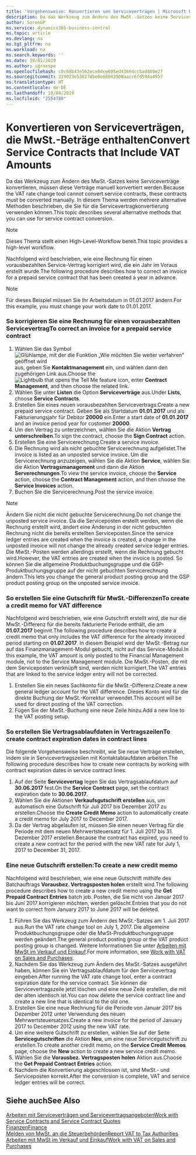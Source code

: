 ```yaml
---
title: 'Vorgehensweise: Konvertieren von Serviceverträgen | Microsoft Docs'
description: Da das Werkzeug zum Ändern des MwSt.-Satzes keine Serviceverträge konvertieren, müssen diese Verträge manuell konvertiert werden. In diesem Thema werden mehrere alternative Methoden beschrieben, die Sie für die Servicevertragkonvertierung verwenden können.
author: SorenGP
ms.service: dynamics365-business-central
ms.topic: article
ms.devlang: na
ms.tgt_pltfrm: na
ms.workload: na
ms.search.keywords: ''
ms.date: 10/01/2019
ms.author: sgroespe
ms.openlocfilehash: c0c68b43e562ece0dce695ed4366dcc5ad409e27
ms.sourcegitcommit: 319023e53627dbe8e68643908aacc6fd594a4957
ms.translationtype: HT
ms.contentlocale: de-DE
ms.lasthandoff: 10/04/2019
ms.locfileid: "2554788"
---
```

# <a name="convert-service-contracts-that-include-vat-amounts"></a><span data-ttu-id="e9ea1-104">Konvertieren von Serviceverträgen, die MwSt.-Beträge enthalten</span><span class="sxs-lookup"><span data-stu-id="e9ea1-104">Convert Service Contracts that Include VAT Amounts</span></span>
<span data-ttu-id="e9ea1-105">Da das Werkzeug zum Ändern des MwSt.-Satzes keine Serviceverträge konvertieren, müssen diese Verträge manuell konvertiert werden.</span><span class="sxs-lookup"><span data-stu-id="e9ea1-105">Because the VAT rate change tool cannot convert service contracts, these contracts must be converted manually.</span></span> <span data-ttu-id="e9ea1-106">In diesem Thema werden mehrere alternative Methoden beschrieben, die Sie für die Servicevertragkonvertierung verwenden können.</span><span class="sxs-lookup"><span data-stu-id="e9ea1-106">This topic describes several alternative methods that you can use for service contract conversion.</span></span>  

> [!NOTE]  
>  <span data-ttu-id="e9ea1-107">Dieses Thema stellt einen High-Level-Workflow bereit.</span><span class="sxs-lookup"><span data-stu-id="e9ea1-107">This topic provides a high-level workflow.</span></span>  

 <span data-ttu-id="e9ea1-108">Nachfolgend wird beschrieben, wie eine Rechnung für einen vorausbezahlten Service-Vertrag korrigiert wird, die ein Jahr im Voraus erstellt wurde.</span><span class="sxs-lookup"><span data-stu-id="e9ea1-108">The following procedure describes how to correct an invoice for a prepaid service contract that has been created a year in advance.</span></span>  

> [!NOTE]  
>  <span data-ttu-id="e9ea1-109">Für dieses Beispiel müssen Sie Ihr Arbeitsdatum in 01.01.2017 ändern.</span><span class="sxs-lookup"><span data-stu-id="e9ea1-109">For this example, you must change your work date to 01.01.2017.</span></span>  

### <a name="to-correct-an-invoice-for-a-prepaid-service-contract"></a><span data-ttu-id="e9ea1-110">So korrigieren Sie eine Rechnung für einen vorausbezahlten Servicevertrag</span><span class="sxs-lookup"><span data-stu-id="e9ea1-110">To correct an invoice for a prepaid service contract</span></span>  
1. <span data-ttu-id="e9ea1-111">Wählen Sie das Symbol ![Glühlampe, mit der die Funktion „Wie möchten Sie weiter verfahren“ geöffnet wird](media/ui-search/search_small.png "Wie möchten Sie weiter verfahren?") aus, geben Sie **Kontaktmanagement** ein, und wählen dann den zugehörigen Link aus.</span><span class="sxs-lookup"><span data-stu-id="e9ea1-111">Choose the ![Lightbulb that opens the Tell Me feature](media/ui-search/search_small.png "Tell me what you want to do") icon, enter **Contract Management**, and then choose the related link.</span></span>  
2. <span data-ttu-id="e9ea1-112">Wählen Sie unter **Listen** die Option **Serviceverträge** aus.</span><span class="sxs-lookup"><span data-stu-id="e9ea1-112">Under **Lists**, choose **Service Contracts**.</span></span>  
3. <span data-ttu-id="e9ea1-113">Erstellen Sie eines neuen vorausbezahlten Servicevertrags.</span><span class="sxs-lookup"><span data-stu-id="e9ea1-113">Create a new prepaid service contract.</span></span> <span data-ttu-id="e9ea1-114">Geben Sie als Startdatum **01.01.2017** und als Fakturierungsjahr für Debitor **20000** ein.</span><span class="sxs-lookup"><span data-stu-id="e9ea1-114">Enter a start date of **01.01.2017** and an invoice period year for customer **20000**.</span></span>  
4. <span data-ttu-id="e9ea1-115">Um den Vertrag zu unterzeichnen, wählen Sie die Aktion **Vertrag unterschreiben**.</span><span class="sxs-lookup"><span data-stu-id="e9ea1-115">To sign the contract, choose the **Sign Contract** action.</span></span>  
5. <span data-ttu-id="e9ea1-116">Erstellen Sie eine Servicerechnung.</span><span class="sxs-lookup"><span data-stu-id="e9ea1-116">Create a service invoice.</span></span>
6. <span data-ttu-id="e9ea1-117">Die Rechnung wird als nicht gebuchte Servicerechnung aufgelistet.</span><span class="sxs-lookup"><span data-stu-id="e9ea1-117">The invoice is listed as an unposted service invoice.</span></span> <span data-ttu-id="e9ea1-118">Um die Servicerechnung anzuzeigen, wählen Sie die Aktion **Service**, wählen Sie die Aktion **Vertragsmanagement** und dann die Aktion **Serverechnungen**.</span><span class="sxs-lookup"><span data-stu-id="e9ea1-118">To view the service invoice, choose the **Service** action, choose the **Contract Management** action, and then choose the **Service Invoices** action.</span></span>  
7. <span data-ttu-id="e9ea1-119">Buchen Sie die Servicerechnung.</span><span class="sxs-lookup"><span data-stu-id="e9ea1-119">Post the service invoice.</span></span>  

> [!NOTE]  
>  <span data-ttu-id="e9ea1-120">Ändern Sie nicht die nicht gebuchte Servicerechnung.</span><span class="sxs-lookup"><span data-stu-id="e9ea1-120">Do not change the unposted service invoice.</span></span> <span data-ttu-id="e9ea1-121">Da die Serviceposten erstellt werden, wenn die Rechnung erstellt wird, ändert eine Änderung in der nicht gebuchten Rechnung nicht die bereits erstellten Serviceposten.</span><span class="sxs-lookup"><span data-stu-id="e9ea1-121">Since the service ledger entries are created when the invoice is created, a change in the unposted invoice will not change the already created service ledger entries.</span></span> <span data-ttu-id="e9ea1-122">Die MwSt.-Posten werden allerdings erstellt, wenn die Rechnung gebucht wird.</span><span class="sxs-lookup"><span data-stu-id="e9ea1-122">However, the VAT entries are created when the invoice is posted.</span></span> <span data-ttu-id="e9ea1-123">So können Sie die allgemeine Produktbuchungsgruppe und die GSP-Produktbuchungsgruppe auf der nicht gebuchten Servicerechnung ändern.</span><span class="sxs-lookup"><span data-stu-id="e9ea1-123">This lets you change the general product posting group and the GSP product posting group on the unposted service invoice.</span></span>  

### <a name="to-create-a-credit-memo-for-vat-difference"></a><span data-ttu-id="e9ea1-124">So erstellen Sie eine Gutschrift für MwSt.-Differenzen</span><span class="sxs-lookup"><span data-stu-id="e9ea1-124">To create a credit memo for VAT difference</span></span>  
<span data-ttu-id="e9ea1-125">Nachfolgend wird beschrieben, wie eine Gutschrift erstellt wird, die nur die MwSt.-Differenz für die bereits fakturierte Periode enthält, die am **01.07.2017** beginnt.</span><span class="sxs-lookup"><span data-stu-id="e9ea1-125">The following procedure describes how to create a credit memo that only includes the VAT difference for the already invoiced period starting on **01.07.2017**.</span></span> <span data-ttu-id="e9ea1-126">In diesem Beispiel wird der MwSt.-Betrag nur auf das Finanzmanagement-Modul gebucht, nicht auf das Service-Modul.</span><span class="sxs-lookup"><span data-stu-id="e9ea1-126">In this example, the VAT amount is only posted to the Financial Management module, not to the Service Management module.</span></span> <span data-ttu-id="e9ea1-127">Die MwSt.-Posten, die mit dem Serviceposten verknüpft sind, werden nicht korrigiert.</span><span class="sxs-lookup"><span data-stu-id="e9ea1-127">The VAT entries that are linked to the service ledger entry will not be corrected.</span></span>  

1. <span data-ttu-id="e9ea1-128">Erstellen Sie ein neues Sachkonto für die MwSt.-Differenz.</span><span class="sxs-lookup"><span data-stu-id="e9ea1-128">Create a new general ledger account for the VAT difference.</span></span> <span data-ttu-id="e9ea1-129">Dieses Konto wird für die direkte Buchung der MwSt.-Korrektur verwendet.</span><span class="sxs-lookup"><span data-stu-id="e9ea1-129">This account will be used for direct posting of the VAT correction.</span></span>  
2. <span data-ttu-id="e9ea1-130">Fügen Sie der MwSt.-Buchung eine neue Zeile hinzu.</span><span class="sxs-lookup"><span data-stu-id="e9ea1-130">Add a new line to the VAT posting setup.</span></span>  

### <a name="to-create-contract-expiration-dates-in-contract-lines"></a><span data-ttu-id="e9ea1-131">So erstellen Sie Vertragsablaufdaten in Vertragszeilen</span><span class="sxs-lookup"><span data-stu-id="e9ea1-131">To create contract expiration dates in contract lines</span></span>  
<span data-ttu-id="e9ea1-132">Die folgende Vorgehensweise beschreibt, wie Sie neue Verträge erstellen, indem sie in Servicevertragszeilen mit Kontaktablaufdaten arbeiten.</span><span class="sxs-lookup"><span data-stu-id="e9ea1-132">The following procedure describes how to create new contracts by working with contract expiration dates in service contract lines.</span></span>  

1. <span data-ttu-id="e9ea1-133">Auf der Seite **Servicevertag** legen Sie das Vertragsablaufdatum auf **30.06.2017** fest.</span><span class="sxs-lookup"><span data-stu-id="e9ea1-133">On the **Service Contract** page, set the contract expiration date to **30.06.2017**.</span></span>  
2. <span data-ttu-id="e9ea1-134">Wählen Sie die Aktionen **Verkaufsgutschrift erstellen** aus, um automatisch eine Gutschrift für Juli 2017 bis Dezember 2017 zu erstellen.</span><span class="sxs-lookup"><span data-stu-id="e9ea1-134">Choose the **Create Credit Memo** action to automatically create a credit memo for July 2017 to December 2017.</span></span>  
3. <span data-ttu-id="e9ea1-135">Da der Vertrag abgelaufen ist, müssen Sie einen neuen Vertrag für die Periode mit dem neuen Mehrwertsteuersatz für 1. Juli 2017 bis 31. Dezember 2017 erstellen.</span><span class="sxs-lookup"><span data-stu-id="e9ea1-135">Because the contract has expired, you need to create a new contract for the period with the new VAT rate for July 1, 2017 to December 31, 2017.</span></span>  

### <a name="to-create-a-new-credit-memo"></a><span data-ttu-id="e9ea1-136">Eine neue Gutschrift erstellen:</span><span class="sxs-lookup"><span data-stu-id="e9ea1-136">To create a new credit memo</span></span>  
<span data-ttu-id="e9ea1-137">Nachfolgend wird beschrieben, wie eine neue Gutschrift mithilfe des Batchauftrags **Vorausbez. Vertragsposten holen** erstellt wird.</span><span class="sxs-lookup"><span data-stu-id="e9ea1-137">The following procedure describes how to create a new credit memo using the **Get Prepaid Contract Entries** batch job.</span></span> <span data-ttu-id="e9ea1-138">Posten, die Sie nicht von Januar 2017 bis Juni 2017 korrigieren möchten, werden gelöscht.</span><span class="sxs-lookup"><span data-stu-id="e9ea1-138">Entries that you do not want to correct from January 2017 to June 2017 will be deleted.</span></span>  

1. <span data-ttu-id="e9ea1-139">Führen Sie das Werkzeug zum Ändern des MwSt.-Satzes am 1. Juli 2017 aus.</span><span class="sxs-lookup"><span data-stu-id="e9ea1-139">Run the VAT rate change tool on July 1, 2017.</span></span> <span data-ttu-id="e9ea1-140">Die allgemeine Produktbuchungsgruppe oder die MwSt-Produktbuchungsgruppe werden geändert.</span><span class="sxs-lookup"><span data-stu-id="e9ea1-140">The general product posting group or the VAT product posting group is changed.</span></span> <span data-ttu-id="e9ea1-141">Weitere Informationen Sie unter [Arbeiten mit MwSt im Verkauf und Einkauf](finance-work-with-vat.md).</span><span class="sxs-lookup"><span data-stu-id="e9ea1-141">For more information, see [Work with VAT on Sales and Purchases](finance-work-with-vat.md).</span></span>  
2. <span data-ttu-id="e9ea1-142">Nachdem Sie das Werkzeug zum Ändern des MwSt.-Satzes ausgeführt haben, können Sie ein Vertragsablaufdatum für den Servicevertrag eingeben.</span><span class="sxs-lookup"><span data-stu-id="e9ea1-142">After running the VAT rate change tool, enter a contract expiration date for the service contract.</span></span> <span data-ttu-id="e9ea1-143">Sie können die Servicevertragszeile jetzt löschen und eine neue Zeile erstellen, die mit der alten identisch ist.</span><span class="sxs-lookup"><span data-stu-id="e9ea1-143">You can now delete the service contract line and create a new line that is identical to the old one.</span></span>  
3. <span data-ttu-id="e9ea1-144">Erstellen Sie eine neue Rechnung für die Periode von Januar 2017 bis Dezember 2012 unter Verwendung des neuen Mehrwertsteuersatzes.</span><span class="sxs-lookup"><span data-stu-id="e9ea1-144">Create a new invoice for the period of January 2017 to December 2012 using the new VAT rate.</span></span>  
4. <span data-ttu-id="e9ea1-145">Um eine weitere Gutschrift zu erstellen, wählen Sie auf der Seite **Servicegutschriften** die Aktion **Neu**, um eine neue Servicegutschrift zu erstellen.</span><span class="sxs-lookup"><span data-stu-id="e9ea1-145">To create another credit memo, on the **Service Credit Memos** page, choose the **New** action to create a new service credit memo.</span></span>  
5. <span data-ttu-id="e9ea1-146">Wählen Sie die **Vorausbez. Vertragsposten holen** Aktion aus.</span><span class="sxs-lookup"><span data-stu-id="e9ea1-146">Choose the **Get Prepaid Contract Entries** action.</span></span>  
6. <span data-ttu-id="e9ea1-147">Nachdem die Konvertierung abgeschlossen ist, sind MwSt.- und Serviceposten korrekt.</span><span class="sxs-lookup"><span data-stu-id="e9ea1-147">After the conversion is complete, VAT and service ledger entries will be correct.</span></span>  

## <a name="see-also"></a><span data-ttu-id="e9ea1-148">Siehe auch</span><span class="sxs-lookup"><span data-stu-id="e9ea1-148">See Also</span></span>  
[<span data-ttu-id="e9ea1-149">Arbeiten mit Serviceverträgen und Servicevertragsangeboten</span><span class="sxs-lookup"><span data-stu-id="e9ea1-149">Work with Service Contracts and Service Contract Quotes</span></span>](service-how-to-create-service-contracts-and-service-contract-quotes.md)  
[<span data-ttu-id="e9ea1-150">Finanzen</span><span class="sxs-lookup"><span data-stu-id="e9ea1-150">Finance</span></span>](finance.md)  
[<span data-ttu-id="e9ea1-151">Melden von MwSt. an die Steuerbehörden</span><span class="sxs-lookup"><span data-stu-id="e9ea1-151">Report VAT to Tax Authorities</span></span>](finance-how-report-vat.md)  
[<span data-ttu-id="e9ea1-152">Arbeiten mit MwSt im Verkauf und Einkauf</span><span class="sxs-lookup"><span data-stu-id="e9ea1-152">Work with VAT on Sales and Purchases</span></span>](finance-work-with-vat.md)  
